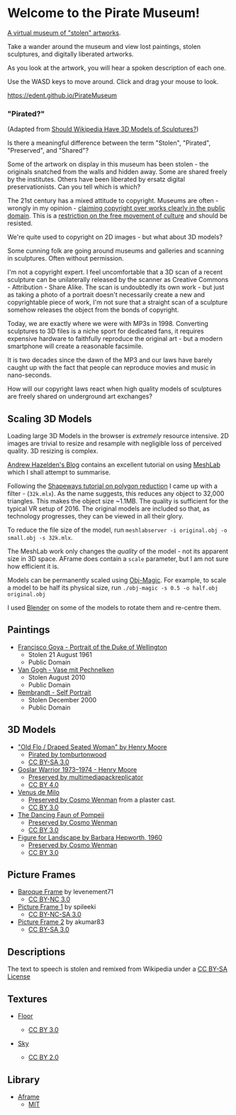 # Welcome to the Pirate Museum!

[A virtual museum of "stolen" artworks](https://edent.github.io/PirateMuseum).

Take a wander around the museum and view lost paintings, stolen sculptures, and digitally liberated artworks.

As you look at the artwork, you will hear a spoken description of each one.

Use the WASD keys to move around. Click and drag your mouse to look.

https://edent.github.io/PirateMuseum

### "Pirated?"

(Adapted from [Should Wikipedia Have 3D Models of Sculptures?](https://shkspr.mobi/blog/2013/09/should-wikipedia-have-3d-models-of-sculptures/))

Is there a meaningful difference between the term "Stolen", "Pirated", "Preserved", and "Shared"?

Some of the artwork on display in this museum has been stolen - the originals snatched from the walls and hidden away.  Some are shared freely by the institutes. Others have been liberated by ersatz digital preservationists.  Can you tell which is which?

The 21st century has a mixed attitude to copyright.  Museums are often - wrongly in my opinion - [claiming copyright over works clearly in the public domain](https://www.techdirt.com/articles/20140521/18014927319/metropolitan-museum-art-claims-copyright-over-massive-trove-public-domain-works-it-has-released.shtml).  This is a [restriction on the free movement of culture](http://en.wikipedia.org/wiki/National_Portrait_Gallery_and_Wikimedia_Foundation_copyright_dispute#cite_note-Guardian-Kennedy-2009-07-14-3) and should be resisted.

We're quite used to copyright on 2D images - but what about 3D models?

Some cunning folk are going around museums and galleries and scanning in sculptures. Often without permission.

I'm not a copyright expert. I feel uncomfortable that a 3D scan of a recent sculpture can be unilaterally released by the scanner as Creative Commons - Attribution - Share Alike. The scan is undoubtedly its own work - but just as taking a photo of a portrait doesn't necessarily create a new and copyrightable piece of work, I'm not sure that a straight scan of a sculpture somehow releases the object from the bonds of copyright.

Today, we are exactly where we were with MP3s in 1998. Converting sculptures to 3D files is a niche sport for dedicated fans, it requires expensive hardware to faithfully reproduce the original art - but a modern smartphone will create a reasonable facsimile.

It is two decades since the dawn of the MP3 and our laws have barely caught up with the fact that people can reproduce movies and music in nano-seconds.

How will our copyright laws react when high quality models of sculptures are freely shared on underground art exchanges?

## Scaling 3D Models

Loading large 3D Models in the browser is *extremely* resource intensive.  2D images are trivial to resize and resample with negligible loss of perceived quality.  3D resizing is complex.

[Andrew Hazelden's Blog](http://www.andrewhazelden.com/blog/2012/04/automate-your-meshlab-workflow-with-mlx-filter-scripts/) contains an excellent tutorial on using [MeshLab](http://meshlab.sourceforge.net/) which I shall attempt to summarise.

Following the [Shapeways tutorial on polygon reduction](http://www.shapeways.com/tutorials/polygon_reduction_with_meshlab) I came up with a filter - (`32k.mlx`).  As the name suggests, this reduces any object to 32,000 triangles.  This makes the object size ~1.1MB.  The quality is sufficient for the typical VR setup of 2016.  The original models are included so that, as technology progresses, they can be viewed in all their glory.

To reduce the file size of the model, run `meshlabserver -i original.obj -o small.obj -s 32k.mlx`.

The MeshLab work only changes the *quality* of the model - not its apparent size in 3D space.  AFrame does contain a `scale` parameter, but I am not sure how efficient it is.

Models can be permanently scaled using [Obj-Magic](https://github.com/tapio/obj-magic/).  For example, to scale a model to be half its physical size, run `./obj-magic -s 0.5 -o half.obj original.obj`

I used [Blender](https://www.blender.org/) on some of the models to rotate them and re-centre them.

## Paintings

* [Francisco Goya - Portrait of the Duke of Wellington](https://en.wikipedia.org/wiki/Portrait_of_the_Duke_of_Wellington)
   * Stolen 21 August 1961
   * Public Domain
* [Van Gogh - Vase mit Pechnelken](https://en.wikipedia.org/wiki/Poppy_Flowers)
   * Stolen August 2010
   * Public Domain
* [Rembrandt - Self Portrait](https://en.wikipedia.org/wiki/List_of_stolen_paintings)
   * Stolen December 2000
   * Public Domain

## 3D Models

* ["Old Flo / Draped Seated Woman" by Henry Moore](https://en.wikipedia.org/wiki/Draped_Seated_Woman_1957%E2%80%9358)
   * [Pirated by tomburtonwood](http://www.thingiverse.com/thing:36415)
   * [CC BY-SA 3.0](https://creativecommons.org/licenses/by-sa/3.0/)
* [Goslar Warrior 1973–1974 - Henry Moore](http://www.henry-moore.org/works-in-public/world/canary-islands-spain/tenerife-santa-cruz/santa-cruz/goslar-warrior-1973-74-lh-641)
   * [Preserved by multimediapackreplicator](https://sketchfab.com/models/d75cc66d399f430290523fa27460457f)
   * [CC BY 4.0](https://creativecommons.org/licenses/by/4.0/)
* [Venus de Milo](http://www.louvre.fr/en/oeuvre-notices/aphrodite-known-venus-de-milo)
   * [Preserved by Cosmo Wenman](http://www.thingiverse.com/thing:196037) from a plaster cast.
   * [CC BY 3.0](https://creativecommons.org/licenses/by/3.0/)
* [The Dancing Faun of Pompeii](https://en.wikipedia.org/wiki/House_of_the_Faun)
   * [Preserved by Cosmo Wenman](http://www.thingiverse.com/thing:196048)
   * [CC BY 3.0](http://creativecommons.org/licenses/by/3.0/)
* [Figure for Landscape by Barbara Hepworth, 1960](http://barbarahepworth.org.uk/sculptures/1960/figure-for-landscape/)
   * [Preserved by Cosmo Wenman](http://www.thingiverse.com/thing:108641)
   * [CC BY 3.0](http://creativecommons.org/licenses/by/3.0/)

## Picture Frames

* [Baroque Frame](http://www.thingiverse.com/thing:763968) by levenement71
   * [CC BY-NC 3.0](https://creativecommons.org/licenses/by-nc/3.0/)
* [Picture Frame 1](http://www.thingiverse.com/thing:1143582) by spileeki
   * [CC BY-NC-SA 3.0](https://creativecommons.org/licenses/by-nc-sa/3.0/)
* [Picture Frame 2](http://www.thingiverse.com/thing:319735) by akumar83
   * [CC BY-SA 3.0](https://creativecommons.org/licenses/by-sa/3.0/)

## Descriptions

The text to speech is stolen and remixed from Wikipedia under a [CC BY-SA License](https://en.wikipedia.org/wiki/Wikipedia:Text_of_Creative_Commons_Attribution-ShareAlike_3.0_Unported_License)

## Textures
* [Floor](http://opengameart.org/content/more-wood-panels-batch-of-16-seamless-textures-with-normalmaps-sandwithdarkgreysjpg)
   * [CC BY 3.0](http://creativecommons.org/licenses/by/3.0/)

* [Sky](https://www.flickr.com/photos/pedroscreamerovsky/6839824524/)
   * [CC BY 2.0](http://creativecommons.org/licenses/by/2.0/)

## Library
* [Aframe](https://github.com/aframevr/aframe/)
   * [MIT](https://opensource.org/licenses/MIT)
